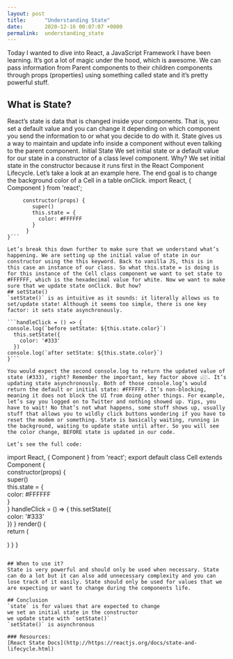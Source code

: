 ```yaml
---
layout: post
title:      "Understanding State"
date:       2020-12-16 00:07:07 +0000
permalink:  understanding_state
---
```



Today I wanted to dive into React, a JavaScript Framework I have been learning. It’s got a lot of magic under the hood, which is awesome. We can pass information from Parent components to their children components through props (properties) using something called state and it’s pretty powerful stuff.
## What is State?
React’s state is data that is changed inside your components. That is, you set a default value and you can change it depending on which component you send the information to or what you decide to do with it. State gives us a way to maintain and update info inside a component without even talking to the parent component.
Initial State
We set initial state or a default value for our state in a constructor of a class level component. Why? We set initial state in the constructor because it runs first in the React Component Lifecycle. Let’s take a look at an example here. The end goal is to change the background color of a Cell in a table onClick.
import React, { Component } from 'react'; 

```export default class Cell extends Component {    
     constructor(props) {    
        super()    
        this.state = {      
          color: #FFFFFF   
        }  
      }
}``` 

Let’s break this down further to make sure that we understand what’s happening. We are setting up the initial value of state in our constructor using the this keyword. Back to vanilla JS, this is in this case an instance of our class. So what this.state = is doing is for this instance of the Cell class component we want to set state to #FFFFFF, which is the hexadecimal value for white. Now we want to make sure that we update state onClick. But how?
## setState()
`setState()` is as intuitive as it sounds: it literally allows us to set/update state! Although it seems too simple, there is one key factor: it sets state asynchronously.

```handleClick = () => {    
console.log(`before setState: ${this.state.color}`)
  this.setState({      
    color: '#333'    
  })  
console.log(`after setState: ${this.state.color}`)
}```

You would expect the second console.log to return the updated value of state (#333), right? Remember the important, key factor above 👆🏼. It’s updating state asynchronously. Both of those console.log’s would return the default or initial state: #FFFFFF. It’s non-blocking, meaning it does not block the UI from doing other things. For example, let’s say you logged on to Twitter and nothing showed up. Yips, you have to wait! No that’s not what happens, some stuff shows up, usually stuff that allows you to wildly click buttons wondering if you have to reset the modem or something. State is basically waiting, running in the background, waiting to update state until after. So you will see the color change, BEFORE state is updated in our code.

Let’s see the full code:
```
import React, { Component } from 'react';
export default class Cell extends Component {    
     constructor(props) {    
        super()    
        this.state = {      
          color: #FFFFFF   
        }  
      }
handleClick = () => {
this.setState({      
    color: '#333'    
  })
}
render() {    
 return (     
   <div         
     className="cell"        
     style={{backgroundColor: this.state.color}}        
     onClick={this.handleClick}>      
   </div>    
  )  
}
}

```

## When to use it?
State is very powerful and should only be used when necessary. State can do a lot but it can also add unnecessary complexity and you can lose track of it easily. State should only be used for values that we are expecting or want to change during the components life.

## Conclusion
`state` is for values that are expected to change
we set an initial state in the constructor
we update state with `setState()`
`setState()` is asynchronous

### Resources:
[React State Docs](http://https://reactjs.org/docs/state-and-lifecycle.html)
